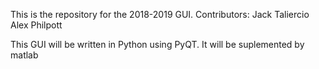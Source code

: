 This is the repository for the 2018-2019 GUI.
Contributors:
Jack Taliercio
Alex Philpott


This GUI will be written in Python using PyQT.
It will be suplemented by matlab